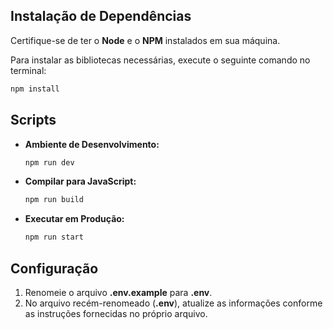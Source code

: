 ## Instalação de Dependências

Certifique-se de ter o **Node** e o **NPM** instalados em sua máquina.

Para instalar as bibliotecas necessárias, execute o seguinte comando no terminal:

```bash
npm install
```

## Scripts

- **Ambiente de Desenvolvimento:**
  ```bash
  npm run dev
  ```

- **Compilar para JavaScript:**
  ```bash
  npm run build
  ```

- **Executar em Produção:**
  ```bash
  npm run start
  ```

## Configuração

1. Renomeie o arquivo **.env.example** para **.env**.
2. No arquivo recém-renomeado (**.env**), atualize as informações conforme as instruções fornecidas no próprio arquivo.

